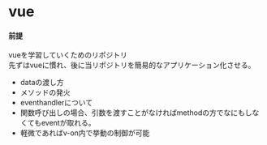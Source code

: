 # vue

#### 前提
vueを学習していくためのリポジトリ   
先ずはvueに慣れ、後に当リポジトリを簡易的なアプリケーション化させる。

- dataの渡し方
- メソッドの発火
- eventhandlerについて
- 関数呼び出しの場合、引数を渡すことがなければmethodの方でなにもしなくてもeventが取れる。
- 軽微であればv-on内で挙動の制御が可能
